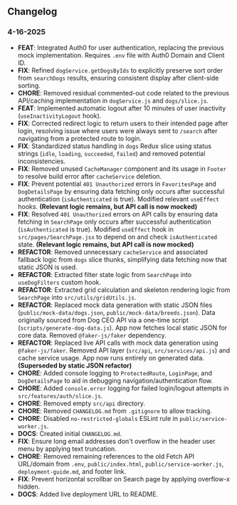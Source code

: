 ## Changelog

### 4-16-2025

- **FEAT**: Integrated Auth0 for user authentication, replacing the previous mock implementation. Requires `.env` file with Auth0 Domain and Client ID.
- **FIX**: Refined `dogService.getDogsByIds` to explicitly preserve sort order from `searchDogs` results, ensuring consistent display after client-side sorting.
- **CHORE**: Removed residual commented-out code related to the previous API/caching implementation in `dogService.js` and `dogs/slice.js`.
- **FEAT**: Implemented automatic logout after 10 minutes of user inactivity (`useInactivityLogout` hook).
- **FIX**: Corrected redirect logic to return users to their intended page after login, resolving issue where users were always sent to `/search` after navigating from a protected route to login.
- **FIX**: Standardized status handling in `dogs` Redux slice using status strings (`idle`, `loading`, `succeeded`, `failed`) and removed potential inconsistencies.
- **FIX**: Removed unused `CacheManager` component and its usage in `Footer` to resolve build error after `cacheService` deletion.
- **FIX**: Prevent potential `401 Unauthorized` errors in `FavoritesPage` and `DogDetailsPage` by ensuring data fetching only occurs after successful authentication (`isAuthenticated` is true). Modified relevant `useEffect` hooks. **(Relevant logic remains, but API call is now mocked)**
- **FIX**: Resolved `401 Unauthorized` errors on API calls by ensuring data fetching in `SearchPage` only occurs after successful authentication (`isAuthenticated` is true). Modified `useEffect` hook in `src/pages/SearchPage.jsx` to depend on and check `isAuthenticated` state. **(Relevant logic remains, but API call is now mocked)**
- **REFACTOR**: Removed unnecessary `cacheService` and associated fallback logic from `dogs` slice thunks, simplifying data fetching now that static JSON is used.
- **REFACTOR**: Extracted filter state logic from `SearchPage` into `useDogFilters` custom hook.
- **REFACTOR**: Extracted grid calculation and skeleton rendering logic from `SearchPage` into `src/utils/gridUtils.js`.
- **REFACTOR**: Replaced mock data generation with static JSON files (`public/mock-data/dogs.json`, `public/mock-data/breeds.json`). Data originally sourced from Dog CEO API via a one-time script (`scripts/generate-dog-data.js`). App now fetches local static JSON for core data. Removed `@faker-js/faker` dependency.
- **REFACTOR**: Replaced live API calls with mock data generation using `@faker-js/faker`. Removed API layer (`src/api`, `src/services/api.js`) and cache service usage. App now runs entirely on generated data. **(Superseded by static JSON refactor)**
- **CHORE**: Added console logging to `ProtectedRoute`, `LoginPage`, and `DogDetailsPage` to aid in debugging navigation/authentication flow.
- **CHORE**: Added `console.error` logging for failed login/logout attempts in `src/features/auth/slice.js`.
- **CHORE**: Removed empty `src/api` directory.
- **CHORE**: Removed `CHANGELOG.md` from `.gitignore` to allow tracking.
- **CHORE**: Disabled `no-restricted-globals` ESLint rule in `public/service-worker.js`.
- **DOCS**: Created initial `CHANGELOG.md`.
- **FIX**: Ensure long email addresses don't overflow in the header user menu by applying text truncation.
- **CHORE**: Removed remaining references to the old Fetch API URL/domain from `.env`, `public/index.html`, `public/service-worker.js`, `deployment-guide.md`, and footer link.
- **FIX**: Prevent horizontal scrollbar on Search page by applying overflow-x hidden.
- **DOCS**: Added live deployment URL to README. 